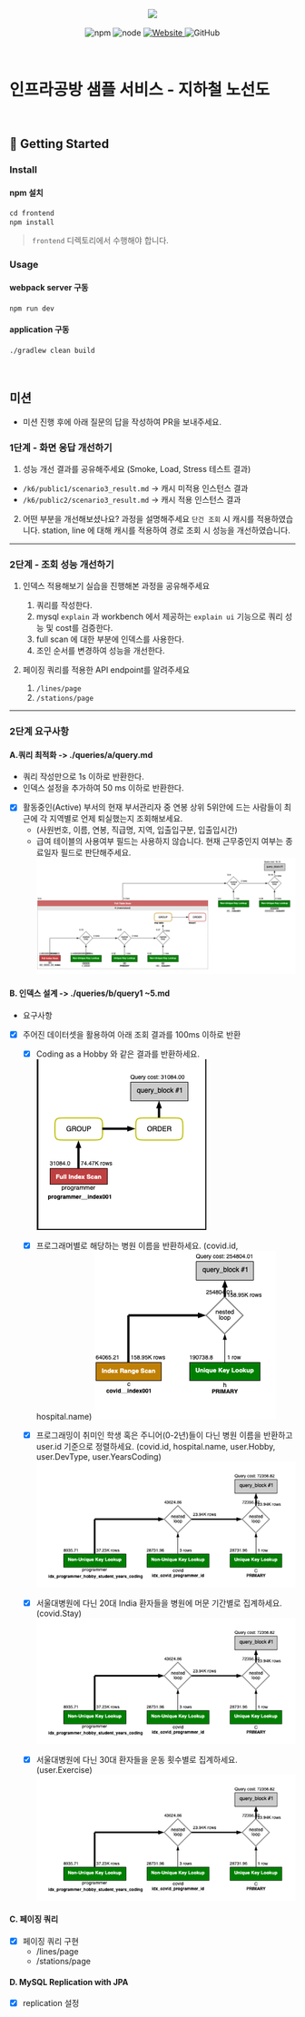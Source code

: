<p align="center">
    <img width="200px;" src="https://raw.githubusercontent.com/woowacourse/atdd-subway-admin-frontend/master/images/main_logo.png"/>
</p>
<p align="center">
  <img alt="npm" src="https://img.shields.io/badge/npm-%3E%3D%205.5.0-blue">
  <img alt="node" src="https://img.shields.io/badge/node-%3E%3D%209.3.0-blue">
  <a href="https://edu.nextstep.camp/c/R89PYi5H" alt="nextstep atdd">
    <img alt="Website" src="https://img.shields.io/website?url=https%3A%2F%2Fedu.nextstep.camp%2Fc%2FR89PYi5H">
  </a>
  <img alt="GitHub" src="https://img.shields.io/github/license/next-step/atdd-subway-service">
</p>

<br>

# 인프라공방 샘플 서비스 - 지하철 노선도

<br>

## 🚀 Getting Started

### Install
#### npm 설치
```
cd frontend
npm install
```
> `frontend` 디렉토리에서 수행해야 합니다.

### Usage
#### webpack server 구동
```
npm run dev
```
#### application 구동
```
./gradlew clean build
```
<br>

## 미션

* 미션 진행 후에 아래 질문의 답을 작성하여 PR을 보내주세요.

### 1단계 - 화면 응답 개선하기
1. 성능 개선 결과를 공유해주세요 (Smoke, Load, Stress 테스트 결과)
 - `/k6/public1/scenario3_result.md` -> 캐시 미적용 인스턴스 결과
 - `/k6/public2/scenario3_result.md` -> 캐시 적용 인스턴스 결과
2. 어떤 부분을 개선해보셨나요? 과정을 설명해주세요
   `단건 조회` 시 캐시를 적용하였습니다.
   station, line 에 대해 캐시를 적용하여 경로 조회 시 성능을 개선하였습니다.
   
---

### 2단계 - 조회 성능 개선하기
1. 인덱스 적용해보기 실습을 진행해본 과정을 공유해주세요
    1) 쿼리를 작성한다.
    2) mysql `explain` 과 workbench 에서 제공하는 `explain ui` 기능으로 쿼리 성능 및 cost를 검증한다.
    3) full scan 에 대한 부분에 인덱스를 사용한다.
    4) 조인 순서를 변경하여 성능을 개선한다.

2. 페이징 쿼리를 적용한 API endpoint를 알려주세요
    1) `/lines/page`
    2) `/stations/page`

--- 

### 2단계 요구사항 

#### A.쿼리 최적화  ->  ./queries/a/query.md 
 - 쿼리 작성만으로 1s 이하로 반환한다.
 - 인덱스 설정을 추가하여 50 ms 이하로 반환한다.
 - [x] 활동중인(Active) 부서의 현재 부서관리자 중 연봉 상위 5위안에 드는 사람들이 최근에 각 지역별로 언제 퇴실했는지 조회해보세요.
   - (사원번호, 이름, 연봉, 직급명, 지역, 입출입구분, 입출입시간)
   - 급여 테이블의 사용여부 필드는 사용하지 않습니다. 현재 근무중인지 여부는 종료일자 필드로 판단해주세요.
   ![image info](queries/a/image.png)

#### B. 인덱스 설계 -> ./queries/b/query1 ~5.md 
 * 요구사항
- [x] 주어진 데이터셋을 활용하여 아래 조회 결과를 100ms 이하로 반환
   - [x] Coding as a Hobby 와 같은 결과를 반환하세요.
      ![image info](queries/b/image1.png)
     
   - [x] 프로그래머별로 해당하는 병원 이름을 반환하세요. (covid.id, hospital.name)
      ![image info](queries/b/image2.png)
   
   - [x] 프로그래밍이 취미인 학생 혹은 주니어(0-2년)들이 다닌 병원 이름을 반환하고 user.id 기준으로 정렬하세요. (covid.id, hospital.name, user.Hobby, user.DevType, user.YearsCoding)
      ![image info](queries/b/image3.png)

   - [x] 서울대병원에 다닌 20대 India 환자들을 병원에 머문 기간별로 집계하세요. (covid.Stay)
      ![image info](queries/b/image3.png)
     
   - [x] 서울대병원에 다닌 30대 환자들을 운동 횟수별로 집계하세요. (user.Exercise)
      ![image info](queries/b/image3.png)

#### C. 페이징 쿼리
 - [x] 페이징 쿼리 구현
    - /lines/page
    - /stations/page

#### D. MySQL Replication with JPA
 - [x] replication 설정